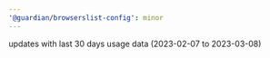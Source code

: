 ```yaml
---
'@guardian/browserslist-config': minor
---
```


updates with last 30 days usage data (2023-02-07 to 2023-03-08)
